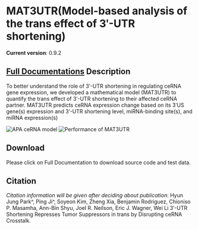 MAT3UTR(Model-based analysis of the trans effect of 3ʹ-UTR shortening)
======

**Current version**: 0.9.2

[**Full Documentations**](http://lilab.research.bcm.edu/dldcc-web/lilab/hjpark/MAT3UTR/MAT3UTR.html)
Description
-----
To better understand the role of 3ʹ-UTR shortening in regulating ceRNA gene expression, we developed a mathematical model (MAT3UTR) to quantify the trans effect of 3ʹ-UTR shortening to their affected ceRNA partner. MAT3UTR predicts ceRNA expression change based on its 3ʹUS gene(s) expression and 3ʹ-UTR shortening level, miRNA-binding site(s), and miRNA expression(s)



![APA ceRNA model](https://farm2.staticflickr.com/1712/25706575805_ca453d6742.jpg)
![Performance of MAT3UTR](https://farm2.staticflickr.com/1491/25079961993_953ae9070a_b.jpg)


Download
-----
Please click on Full Documentation to download source code and test data. 

Citation
-----
*Citation information will be given after deciding about publication*:
Hyun Jung Park^, Ping Ji^, Soyeon Kim, Zheng Xia, Benjamin Rodriguez, Chioniso P. Masamha, Ann-Bin Shyu, Joel R. Neilson, Eric J. Wagner, Wei Li 3ʹ-UTR Shortening Represses Tumor Suppressors in trans by Disrupting ceRNA Crosstalk. 

